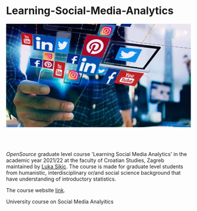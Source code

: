
# Learning-Social-Media-Analytics 


<p align="center">
  <img src="Foto/SoMe1.png" width="750" title="hover text">
</p>


<br>
<br>

*OpenSource* graduate level course 'Learning Social Media Analytics' in the academic year 2021/22 at the faculty of Croatian Studies, Zagreb maintained by [Luka Sikic](https://www.lukasikic.info/). The course is made for graduate level students from humanistic, interdisciplinary or/and social science background that have understanding of introductory statistics.

The course website [link](https://lusiki.github.io/Learning-Social-Media-Analytics/).




University course on Social Media Analyitics
